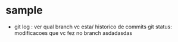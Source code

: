 # sample
* git log : ver qual branch vc esta/ historico de commits
git status: modificacoes que vc fez no branch
asdadasdas